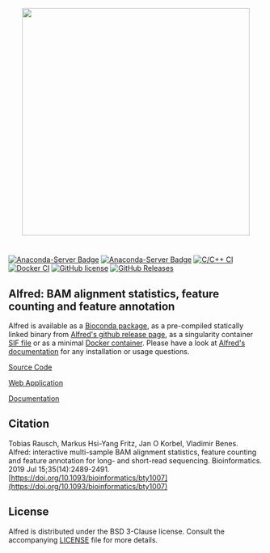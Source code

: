<p align="center">
   <img width="450" src="https://raw.githubusercontent.com/tobiasrausch/alfred/master/alfred.png">
   <h1></h1>
</p>

[![Anaconda-Server Badge](https://anaconda.org/bioconda/alfred/badges/installer/conda.svg)](https://anaconda.org/bioconda/alfred)
[![Anaconda-Server Badge](https://anaconda.org/bioconda/alfred/badges/downloads.svg)](https://anaconda.org/bioconda/alfred)
[![C/C++ CI](https://github.com/tobiasrausch/alfred/workflows/C/C++%20CI/badge.svg)](https://github.com/tobiasrausch/alfred/actions)
[![Docker CI](https://github.com/tobiasrausch/alfred/workflows/Docker%20CI/badge.svg)](https://hub.docker.com/r/trausch/alfred/)
[![GitHub license](https://img.shields.io/badge/License-BSD%203--Clause-blue.svg)](https://github.com/tobiasrausch/alfred/blob/master/LICENSE)
[![GitHub Releases](https://img.shields.io/github/release/tobiasrausch/alfred.svg)](https://github.com/tobiasrausch/alfred/releases)

## Alfred: BAM alignment statistics, feature counting and feature annotation

Alfred is available as a [Bioconda package](https://anaconda.org/bioconda/alfred), as a pre-compiled statically linked binary from [Alfred's github release page](https://github.com/tobiasrausch/alfred/releases/), as a singularity container [SIF file](https://github.com/tobiasrausch/alfred/releases/) or as a minimal [Docker container](https://hub.docker.com/r/trausch/alfred/). Please have a look at [Alfred's documentation](https://www.gear-genomics.com/docs/alfred/) for any installation or usage questions.

[Source Code](https://github.com/tobiasrausch/alfred/)

[Web Application](https://www.gear-genomics.com/alfred/)

[Documentation](https://www.gear-genomics.com/docs/alfred/)

## Citation
Tobias Rausch, Markus Hsi-Yang Fritz, Jan O Korbel, Vladimir Benes.      
Alfred: interactive multi-sample BAM alignment statistics, feature counting and feature annotation for long- and short-read sequencing.
Bioinformatics. 2019 Jul 15;35(14):2489-2491.
[https://doi.org/10.1093/bioinformatics/bty1007](https://doi.org/10.1093/bioinformatics/bty1007)


License
-------
Alfred is distributed under the BSD 3-Clause license. Consult the accompanying [LICENSE](https://github.com/tobiasrausch/alfred/blob/master/LICENSE) file for more details.
